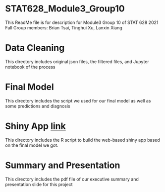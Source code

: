 # STAT628_Module3_Group10
This ReadMe file is for description for Module3 Group 10 of STAT 628 2021 Fall 
Group members: Brian Tsai, Tinghui Xu, Lanxin Xiang

# Data Cleaning
This directory includes original json files, the filtered files, and Jupyter notebook of the process 

# Final Model 
This directory includes the script we used for our final model as well as some predictions and diagnosis   

# Shiny App [link](https://tinghuixu1114.shinyapps.io/)
This directory includes the R script to build the web-based shiny app based on the final model we got.

# Summary and Presentation
This directory includes the pdf file of our executive summary and presentation slide for this project
